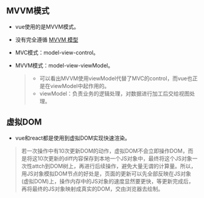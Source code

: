 ##  MVVM模式

- vue使用的是MVVM模式。

- 没有完全遵循 [MVVM 模型](https://zh.wikipedia.org/wiki/MVVM)

- MVC模式：model-view-control。

- MVVM模式：model-view-viewModel。
	>- 可以看出MVVM使用viewModel代替了MVC的control，而vue也正是在viewModel中起作用的。
	>- viewModel：负责业务的逻辑处理，对数据进行加工后交给视图处理。

## 虚拟DOM
- vue和react都是使用到虚拟DOM实现快速渲染。
>若一次操作中有10次更新DOM的动作，虚拟DOM不会立即操作DOM，而是将这10次更新的diff内容保存到本地一个JS对象中，最终将这个JS对象一次性attch到DOM树上，再进行后续操作，避免大量无谓的计算量。所以，用JS对象模拟DOM节点的好处是，页面的更新可以先全部反映在JS对象(虚拟DOM)上，操作内存中的JS对象的速度显然要更快，等更新完成后，再将最终的JS对象映射成真实的DOM，交由浏览器去绘制。
